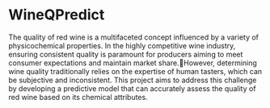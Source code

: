 # WineQPredict
The quality of red wine is a multifaceted concept influenced by a variety of physicochemical properties. In the highly competitive wine industry, ensuring consistent quality is paramount for producers aiming to meet consumer expectations and maintain market share.However, determining wine quality traditionally relies on the expertise of human tasters, which can be subjective and inconsistent. This project aims to address this challenge by developing a predictive model that can accurately assess the quality of red wine based on its chemical attributes.
